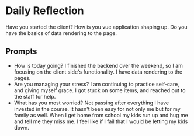 # Daily Reflection

Have you started the client? How is you vue application shaping up. Do you have the basics of data rendering to the page.

## Prompts

-   How is today going?
    I finished the backend over the weekend, so I am focusing on the client side's functionality. I have data rendering to the pages.
-   Are you managing your stress?
    I am continuing to practice self-care, and giving myself grace. I got stuck on some items, and reached out to the staff for help.
-   What has you most worried?
    Not passing after everything I have invested in the course. It hasn't been easy for not only me but for my family as well. When I get home from school my kids run up and hug me and tell me they miss me. I feel like if I fail that I would be letting my kids down.
